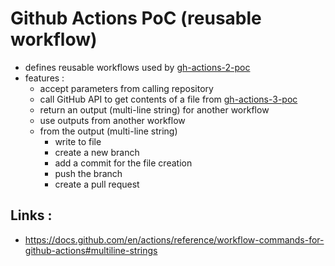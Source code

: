 # Github Actions PoC (reusable workflow)
- defines reusable workflows used by [gh-actions-2-poc](https://github.com/melissafilomeno/gh-actions-2-poc)
- features :
  - accept parameters from calling repository
  - call GitHub API to get contents of a file from [gh-actions-3-poc](https://github.com/melissafilomeno/gh-actions-3-poc)
  - return an output (multi-line string) for another workflow
  - use outputs from another workflow
  - from the output (multi-line string)
    - write to file
    - create a new branch
    - add a commit for the file creation
    - push the branch
    - create a pull request

## Links :
- https://docs.github.com/en/actions/reference/workflow-commands-for-github-actions#multiline-strings
